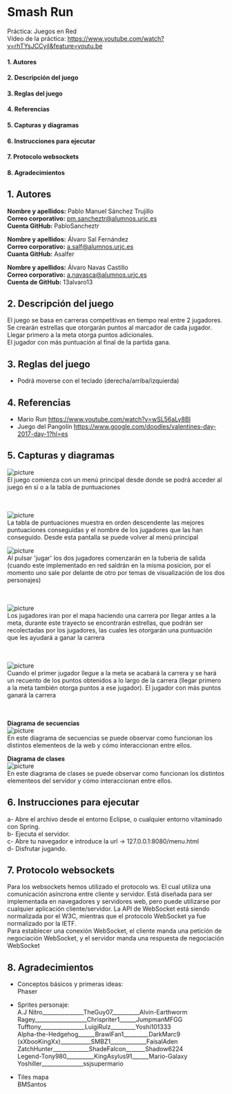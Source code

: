 # Smash Run
Práctica: Juegos en Red<br>
Vídeo de la práctica: https://www.youtube.com/watch?v=rhTYsJCCyiI&feature=youtu.be

  #### 1. Autores
  #### 2. Descripción del juego
  #### 3. Reglas del juego
  #### 4. Referencias
  #### 5. Capturas y diagramas
  #### 6. Instrucciones para ejecutar
  #### 7. Protocolo websockets
  #### 8. Agradecimientos

## 1. Autores
**Nombre y apellidos:** Pablo Manuel Sánchez Trujillo<br>
**Correo corporativo:** pm.sancheztr@alumnos.urjc.es<br>
**Cuenta GitHub:** PabloSancheztr<br>

**Nombre y apellidos:** Álvaro Sal Fernández <br>
**Correo corporativo:** a.salf@alumnos.urjc.es<br>
**Cuanta GitHub:** Asalfer<br>

**Nombre y apellidos:** Álvaro Navas Castillo<br>
**Correo corporativo:** a.navasca@alumnos.urjc.es<br>
**Cuenta de GitHub:** 13alvaro13<br>

## 2. Descripción del juego

El juego se basa en carreras competitivas en tiempo real entre 2 jugadores.<br>
Se crearán estrellas que otorgarán puntos al marcador de cada jugador.<br>
Llegar primero a la meta otorga puntos adicionales.<br>
El jugador con más puntuación al final de la partida gana.<br>


## 3. Reglas del juego

- Podrá moverse con el teclado (derecha/arriba/izquierda)


## 4. Referencias
- Mario Run  https://www.youtube.com/watch?v=wSL56aLy8BI
- Juego del Pangolín https://www.google.com/doodles/valentines-day-2017-day-1?hl=es

## 5. Capturas y diagramas
![picture](https://github.com/PabloSancheztr/Smash-Run/blob/master/captura4.png)<br>
El juego comienza con un menú principal desde donde se podrá acceder al juego en sí o a la tabla de puntuaciones<br><br><br>

![picture](https://github.com/PabloSancheztr/Smash-Run/blob/master/captura5.png)<br>
La tabla de puntuaciones muestra en orden descendente las mejores puntuaciones conseguidas y el nombre de los jugadores que las han
conseguido. Desde esta pantalla se puede volver al menú principal

![picture](https://github.com/PabloSancheztr/Smash-Run/blob/master/captura1.png) <br>
Al pulsar 'jugar' los dos jugadores comenzarán en la tuberia de salida (cuando este implementado en red saldrán en la misma posicion, por el momento uno sale por delante de otro por temas de visualización de los dos personajes) <br><br><br>

![picture](https://github.com/PabloSancheztr/Smash-Run/blob/master/captura2.png)<br>
Los jugadores iran por el mapa haciendo una carrera por llegar antes a la meta, durante este trayecto se encontrarán estrellas, que
podrán ser recolectadas por los jugadores, las cuales les otorgarán una puntuación que les ayudará a ganar la carrera <br><br><br>

![picture](https://github.com/PabloSancheztr/Smash-Run/blob/master/captura3.png)<br>
Cuando el primer jugador llegue a la meta se acabará la carrera y se hará un recuento de los puntos obtenidos a lo largo de la carrera (llegar primero a la meta también otorga puntos a ese jugador). El jugador con más puntos ganará la carrera<br><br><br>

**Diagrama de secuencias**<br>
![picture](https://github.com/PabloSancheztr/Smash-Run/blob/master/Sin%20t%C3%ADtulo.png)<br>
En este diagrama de secuencias se puede observar como funcionan los distintos elementeos de la web y cómo interaccionan entre ellos.

**Diagrama de clases**<br>
![picture](https://github.com/PabloSancheztr/Smash-Run/blob/master/diagrama%20de%20clases%20websocket.png)<br>
En este diagrama de clases se puede observar como funcionan los distintos elementeos del servidor y cómo interaccionan entre ellos.


## 6. Instrucciones para ejecutar
a- Abre el archivo desde el entorno Eclipse, o cualquier entorno vitaminado con Spring.<br>
b- Ejecuta el servidor.<br>
c- Abre tu navegador e introduce la url -> 127.0.0.1:8080/menu.html <br>
d- Disfrutar jugando.<br>

## 7. Protocolo websockets
Para los websockets hemos utilizado el protocolo ws. El cual utiliza una comunicación asíncrona entre cliente y servidor. Está diseñada para ser implementada en navegadores y servidores web, pero puede utilizarse por cualquier aplicación cliente/servidor. La API de WebSocket está siendo normalizada por el W3C, mientras que el protocolo WebSocket ya fue normalizado por la IETF.<br>
Para establecer una conexión WebSocket, el cliente manda una petición de negociación WebSocket, y el servidor manda una respuesta de negociación WebSocket

## 8. Agradecimientos
- Conceptos básicos y primeras ideas:<br>
    Phaser
    
- Sprites personaje:<br>
    A.J Nitro_______________TheGuy07__________Alvin-Earthworm<br>
    Ragey___________________Chrispriter1______JumpmanMFGG<br>
    Tufftony________________LuigiRulz_________Yoshi101333<br>
    Alpha-the-Hedgehog______BrawlFan1_________DarkMarc9<br>
    (xXbooKingXx)___________SMBZ1_____________FaisalAden<br>
    ZatchHunter_____________ShadeFalcon_______Shadow6224<br>
    Legend-Tony980__________KingAsylus91______Mario-Galaxy<br>
    Yoshiller_______________ssjsupermario<br>
    
 - Tiles mapa<br>
    BMSantos
